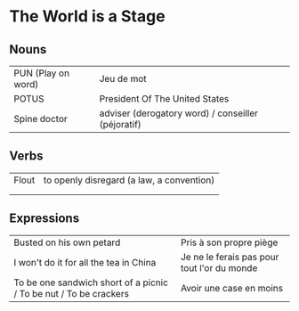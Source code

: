 # The World is a Stage

## Nouns

|     |     |
| --- | --- |
| PUN (Play on word) | Jeu de mot |
| POTUS | President Of The United States |
| Spine doctor | adviser (derogatory word) / conseiller (péjoratif) |

## Verbs

|     |     |
| --- | --- |
| Flout | to openly disregard (a law, a convention) |
|     |     |
|     |     |

## Expressions

|     |     |
| --- | --- |
| Busted on his own petard | Pris à son propre piège |
| I won't do it for all the tea in China | Je ne le ferais pas pour tout l'or du monde |
| To be one sandwich short of a picnic / To be nut / To be crackers | Avoir une case en moins |
